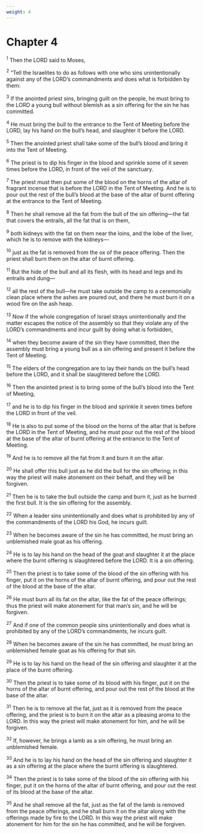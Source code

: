 ```yaml
---
weight: 4
---
```


# Chapter 4

<sup>1</sup> Then the LORD said to Moses, 

<sup>2</sup> “Tell the Israelites to do as follows with one who sins unintentionally against any of the LORD’s commandments and does what is forbidden by them: 

<sup>3</sup> If the anointed priest sins, bringing guilt on the people, he must bring to the LORD a young bull without blemish as a sin offering for the sin he has committed. 

<sup>4</sup> He must bring the bull to the entrance to the Tent of Meeting before the LORD, lay his hand on the bull’s head, and slaughter it before the LORD. 

<sup>5</sup> Then the anointed priest shall take some of the bull’s blood and bring it into the Tent of Meeting. 

<sup>6</sup> The priest is to dip his finger in the blood and sprinkle some of it seven times before the LORD, in front of the veil of the sanctuary. 

<sup>7</sup> The priest must then put some of the blood on the horns of the altar of fragrant incense that is before the LORD in the Tent of Meeting. And he is to pour out the rest of the bull’s blood at the base of the altar of burnt offering at the entrance to the Tent of Meeting. 

<sup>8</sup> Then he shall remove all the fat from the bull of the sin offering—the fat that covers the entrails, all the fat that is on them, 

<sup>9</sup> both kidneys with the fat on them near the loins, and the lobe of the liver, which he is to remove with the kidneys— 

<sup>10</sup> just as the fat is removed from the ox of the peace offering. Then the priest shall burn them on the altar of burnt offering. 

<sup>11</sup> But the hide of the bull and all its flesh, with its head and legs and its entrails and dung— 

<sup>12</sup> all the rest of the bull—he must take outside the camp to a ceremonially clean place where the ashes are poured out, and there he must burn it on a wood fire on the ash heap. 

<sup>13</sup> Now if the whole congregation of Israel strays unintentionally and the matter escapes the notice of the assembly so that they violate any of the LORD’s commandments and incur guilt by doing what is forbidden, 

<sup>14</sup> when they become aware of the sin they have committed, then the assembly must bring a young bull as a sin offering and present it before the Tent of Meeting. 

<sup>15</sup> The elders of the congregation are to lay their hands on the bull’s head before the LORD, and it shall be slaughtered before the LORD. 

<sup>16</sup> Then the anointed priest is to bring some of the bull’s blood into the Tent of Meeting, 

<sup>17</sup> and he is to dip his finger in the blood and sprinkle it seven times before the LORD in front of the veil. 

<sup>18</sup> He is also to put some of the blood on the horns of the altar that is before the LORD in the Tent of Meeting, and he must pour out the rest of the blood at the base of the altar of burnt offering at the entrance to the Tent of Meeting. 

<sup>19</sup> And he is to remove all the fat from it and burn it on the altar. 

<sup>20</sup> He shall offer this bull just as he did the bull for the sin offering; in this way the priest will make atonement on their behalf, and they will be forgiven. 

<sup>21</sup> Then he is to take the bull outside the camp and burn it, just as he burned the first bull. It is the sin offering for the assembly. 

<sup>22</sup> When a leader sins unintentionally and does what is prohibited by any of the commandments of the LORD his God, he incurs guilt. 

<sup>23</sup> When he becomes aware of the sin he has committed, he must bring an unblemished male goat as his offering. 

<sup>24</sup> He is to lay his hand on the head of the goat and slaughter it at the place where the burnt offering is slaughtered before the LORD. It is a sin offering. 

<sup>25</sup> Then the priest is to take some of the blood of the sin offering with his finger, put it on the horns of the altar of burnt offering, and pour out the rest of the blood at the base of the altar. 

<sup>26</sup> He must burn all its fat on the altar, like the fat of the peace offerings; thus the priest will make atonement for that man’s sin, and he will be forgiven. 

<sup>27</sup> And if one of the common people sins unintentionally and does what is prohibited by any of the LORD’s commandments, he incurs guilt. 

<sup>28</sup> When he becomes aware of the sin he has committed, he must bring an unblemished female goat as his offering for that sin. 

<sup>29</sup> He is to lay his hand on the head of the sin offering and slaughter it at the place of the burnt offering. 

<sup>30</sup> Then the priest is to take some of its blood with his finger, put it on the horns of the altar of burnt offering, and pour out the rest of the blood at the base of the altar. 

<sup>31</sup> Then he is to remove all the fat, just as it is removed from the peace offering, and the priest is to burn it on the altar as a pleasing aroma to the LORD. In this way the priest will make atonement for him, and he will be forgiven. 

<sup>32</sup> If, however, he brings a lamb as a sin offering, he must bring an unblemished female. 

<sup>33</sup> And he is to lay his hand on the head of the sin offering and slaughter it as a sin offering at the place where the burnt offering is slaughtered. 

<sup>34</sup> Then the priest is to take some of the blood of the sin offering with his finger, put it on the horns of the altar of burnt offering, and pour out the rest of its blood at the base of the altar. 

<sup>35</sup> And he shall remove all the fat, just as the fat of the lamb is removed from the peace offerings, and he shall burn it on the altar along with the offerings made by fire to the LORD. In this way the priest will make atonement for him for the sin he has committed, and he will be forgiven. 


